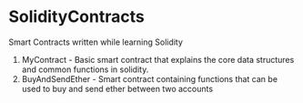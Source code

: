 # SolidityContracts
Smart Contracts written while learning Solidity

1. MyContract - Basic smart contract that explains the core data structures and common functions in solidity.
2. BuyAndSendEther - Smart contract containing functions that can be used to buy and send ether between two accounts

